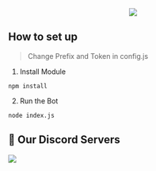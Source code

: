 <center><a href="https://discord.com/assets/ef555bf639a11bd65ae3065263788bba.png"><img src="https://discord.com/assets/ef555bf639a11bd65ae3065263788bba.png"></a></center>

## How to set up
> Change Prefix and Token in config.js

1. Install Module
```
npm install
```
2. Run the Bot
```
node index.js
```
## 📝 Our Discord Servers

<a href="https://discord.gg/jcb48q5"><img src="https://discordapp.com/api/guilds/733807204938940447/embed.png?style=banner3"/></a>
<br><br>
